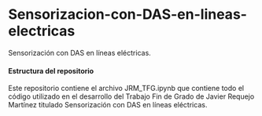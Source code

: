 # Sensorizacion-con-DAS-en-lineas-electricas
Sensorización con DAS en líneas eléctricas.

#### Estructura del repositorio
Este repositorio contiene el archivo JRM_TFG.ipynb que contiene todo el código utilizado en el desarrollo del Trabajo Fin de Grado de Javier Requejo Martínez titulado Sensorización con DAS en líneas eléctricas.
